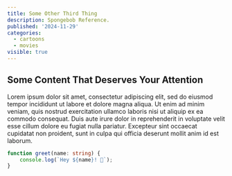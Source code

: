 ```yaml
---
title: Some Other Third Thing
description: Spongebob Reference.
published: '2024-11-29'
categories:
  - cartoons
  - movies
visible: true
---
```


## Some Content That Deserves Your Attention

Lorem ipsum dolor sit amet, consectetur adipiscing elit, sed do eiusmod tempor incididunt ut labore et dolore magna aliqua. Ut enim ad minim veniam, quis nostrud exercitation ullamco laboris nisi ut aliquip ex ea commodo consequat. Duis aute irure dolor in reprehenderit in voluptate velit esse cillum dolore eu fugiat nulla pariatur. Excepteur sint occaecat cupidatat non proident, sunt in culpa qui officia deserunt mollit anim id est laborum.

```ts
function greet(name: string) {
	console.log(`Hey ${name}! 👋`);
}
```
